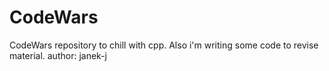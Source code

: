 # CodeWars
CodeWars repository to chill with cpp. Also i'm writing some code to revise material.
author: janek-j
